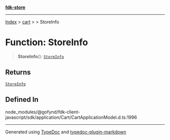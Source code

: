 [**fdk-store**](../../../README.md)
***

[Index](../../../API.md) > [cart](../../README.md) > [<internal>](../README.md) > StoreInfo

# Function: StoreInfo

> **StoreInfo**(): [`StoreInfo`](../type-aliases/type-alias.StoreInfo.md)

## Returns

[`StoreInfo`](../type-aliases/type-alias.StoreInfo.md)

## Defined In

node\_modules/@gofynd/fdk-client-javascript/sdk/application/Cart/CartApplicationModel.d.ts:1996

***
Generated using [TypeDoc](https://typedoc.org/) and [typedoc-plugin-markdown](https://www.npmjs.com/package/typedoc-plugin-markdown)
